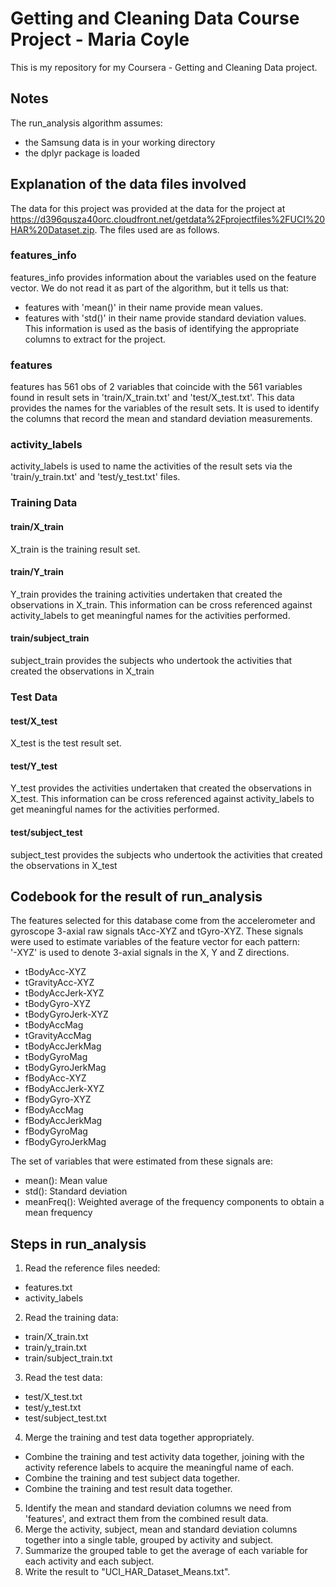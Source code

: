 # Getting and Cleaning Data Course Project - Maria Coyle
This is my repository for my Coursera - Getting and Cleaning Data project. 

## Notes
The run_analysis algorithm assumes:
- the Samsung data is in your working directory
- the dplyr package is loaded

## Explanation of the data files involved 
The data for this project was provided at the data for the project at https://d396qusza40orc.cloudfront.net/getdata%2Fprojectfiles%2FUCI%20HAR%20Dataset.zip.
The files used are as follows.
### features_info     
features_info provides information about the variables used on the feature vector. We do not read it as part of the algorithm, but it tells us that:
- features with 'mean()' in their name provide mean values. 
- features with 'std()' in their name provide standard deviation values.
This information is used as the basis of identifying the appropriate columns to extract for the project.
### features
features has 561 obs of 2 variables that coincide with the 561 variables found in result sets in 'train/X_train.txt' and 'test/X_test.txt'. This data provides the names for the variables of the result sets. It is used to identify the columns that record the mean and standard deviation measurements.
### activity_labels
activity_labels is used to name the activities of the result sets via the 'train/y_train.txt' and 'test/y_test.txt' files.

### Training Data
#### train/X_train
X_train is the training result set.
#### train/Y_train
Y_train provides the training activities undertaken that created the observations in X_train. This information can be cross referenced against activity_labels to get meaningful names for the activities performed. 
#### train/subject_train
subject_train provides the subjects who undertook the activities that created the observations in X_train

### Test Data
#### test/X_test
X_test is the test result set.
#### test/Y_test
Y_test provides the activities undertaken that created the observations in X_test. This information can be cross referenced against activity_labels to get meaningful names for the activities performed. 
#### test/subject_test
subject_test provides the subjects who undertook the activities that created the observations in X_test

## Codebook for the result of run_analysis
The features selected for this database come from the accelerometer and gyroscope 3-axial raw signals tAcc-XYZ and tGyro-XYZ. 
These signals were used to estimate variables of the feature vector for each pattern:  
'-XYZ' is used to denote 3-axial signals in the X, Y and Z directions.
- tBodyAcc-XYZ
- tGravityAcc-XYZ
- tBodyAccJerk-XYZ
- tBodyGyro-XYZ
- tBodyGyroJerk-XYZ
- tBodyAccMag
- tGravityAccMag
- tBodyAccJerkMag
- tBodyGyroMag
- tBodyGyroJerkMag
- fBodyAcc-XYZ
- fBodyAccJerk-XYZ
- fBodyGyro-XYZ
- fBodyAccMag
- fBodyAccJerkMag
- fBodyGyroMag
- fBodyGyroJerkMag

The set of variables that were estimated from these signals are: 
- mean(): Mean value
- std(): Standard deviation
- meanFreq(): Weighted average of the frequency components to obtain a mean frequency

## Steps in run_analysis 
1. Read the reference files needed:
- features.txt
- activity_labels
2. Read the training data:
- train/X_train.txt
- train/y_train.txt
- train/subject_train.txt
3. Read the test data:
- test/X_test.txt
- test/y_test.txt
- test/subject_test.txt
4. Merge the training and test data together appropriately. 
- Combine the training and test activity data together, joining with the activity reference labels to acquire the meaningful name of each.
- Combine the training and test subject data together.
- Combine the training and test result data together.
5. Identify the mean and standard deviation columns we need from 'features', and extract them from the combined result data.
6. Merge the activity, subject, mean and standard deviation columns together into a single table, grouped by activity and subject.
7. Summarize the grouped table to get the average of each variable for each activity and each subject.
8. Write the result to "UCI_HAR_Dataset_Means.txt".
